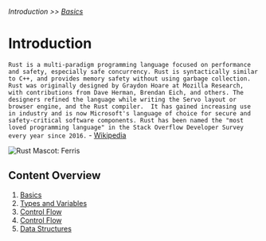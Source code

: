 _Introduction >> [Basics](./basics.md)_

# Introduction

`Rust is a multi-paradigm programming language focused on performance and safety, especially safe concurrency. Rust is syntactically similar to C++, and provides memory safety without using garbage collection.
Rust was originally designed by Graydon Hoare at Mozilla Research, with contributions from Dave Herman, Brendan Eich, and others. The designers refined the language while writing the Servo layout or browser engine, and the Rust compiler. 
It has gained increasing use in industry and is now Microsoft's language of choice for secure and safety-critical software components.
Rust has been named the "most loved programming language" in the Stack Overflow Developer Survey every year since 2016.` - [Wikipedia](https://en.wikipedia.org/wiki/Rust_(programming_language))

![Rust Mascot: Ferris](https://upload.wikimedia.org/wikipedia/commons/thumb/2/20/Rustacean-orig-noshadow.svg/220px-Rustacean-orig-noshadow.svg.png)

## Content Overview

1. [Basics](./basics.md)
1. [Types and Variables](./types-and-variables.md)
1. [Control Flow](./control-flow.md)
1. [Control Flow](./control-flow.md)
1. [Data Structures](./data-structures.md)